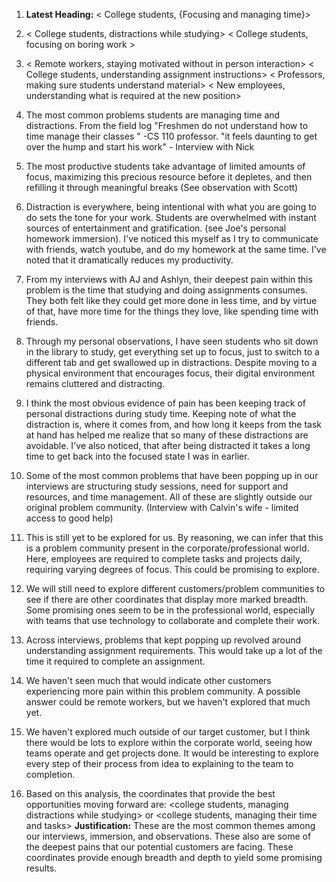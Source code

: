 1. **Latest Heading:** < College students, {Focusing and managing time}>
2. < College students, distractions while studying> 
	< College students, focusing on boring work >
	
3. < Remote workers, staying motivated without in person interaction>
	< College students, understanding assignment instructions> 
	< Professors, making sure students understand material>
	< New employees, understanding what is required at the new position>
4. The most common problems students are managing time and distractions. From the field log "Freshmen do not understand how to time manage their classes " -CS 110 professor. "it feels daunting to get over the hump and start his work" - Interview with Nick
5. The most productive students take advantage of limited amounts of focus, maximizing this precious resource before it depletes, and then refilling it through meaningful breaks (See observation with Scott)
6. Distraction is everywhere, being intentional with what you are going to do sets the tone for your work. Students are overwhelmed with instant sources of entertainment and gratification. (see Joe's personal homework immersion). I've noticed this myself as I try to communicate with friends, watch youtube, and do my homework at the same time. I've noted that it dramatically reduces my productivity. 
7. From my interviews with AJ and Ashlyn, their deepest pain within this problem is the time that studying and doing assignments consumes. They both felt like they could get more done in less time, and by virtue of that, have more time for the things they love, like spending time with friends. 
8. Through my personal observations, I have seen students who sit down in the library to study, get everything set up to focus, just to switch to a different tab and get swallowed up in distractions. Despite moving to a physical environment that encourages focus, their digital environment remains cluttered and distracting. 
9. I think the most obvious evidence of pain has been keeping track of personal distractions during study time. Keeping note of what the distraction is, where it comes from, and how long it keeps from the task at hand has helped me realize that so many of these distractions are avoidable. I've also noticed, that after being distracted it takes a long time to get back into the focused state I was in earlier. 
10. Some of the most common problems that have been popping up in our interviews are structuring study sessions, need for support and resources, and time management. All of these are slightly outside our original problem community. (Interview with Calvin's wife - limited access to good help) 
11. This is still yet to be explored for us. By reasoning, we can infer that this is a problem community present in the corporate/professional world. Here, employees are required to complete tasks and projects daily, requiring varying degrees of focus. This could be promising to explore. 
12. We will still need to explore different customers/problem communities to see if there are other coordinates that display more marked breadth. Some promising ones seem to be in the professional world, especially with teams that use technology to collaborate and complete their work. 
13. Across interviews, problems that kept popping up revolved around understanding assignment requirements. This would take up a lot of the time it required to complete an assignment. 
14. We haven't seen much that would indicate other customers experiencing more pain within this problem community. A possible answer could be remote workers, but we haven't explored that much yet. 
15. We haven't explored much outside of our target customer, but I think there would be lots to explore within the corporate world, seeing how teams operate and get projects done. It would be interesting to explore every step of their process from idea to explaining to the team to completion. 
16. Based on this analysis, the coordinates that provide the best opportunities moving forward are: <college students, managing distractions while studying> or <college students, managing their time and tasks>
	**Justification:** These are the most common themes among our interviews, immersion, and observations. These also are some of the deepest pains that our potential customers are facing. These coordinates provide enough breadth and depth to yield some promising results. 